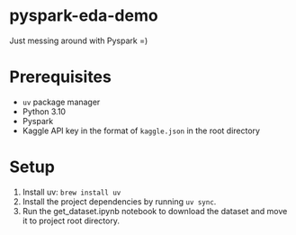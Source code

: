 # pyspark-eda-demo
Just messing around with Pyspark =)


# Prerequisites
- `uv` package manager
- Python 3.10
- Pyspark
- Kaggle API key in the format of `kaggle.json` in the root directory

# Setup

1. Install uv: `brew install uv`
2. Install the project dependencies by running `uv sync`.
3. Run the get_dataset.ipynb notebook to download the dataset and move it to project root directory.